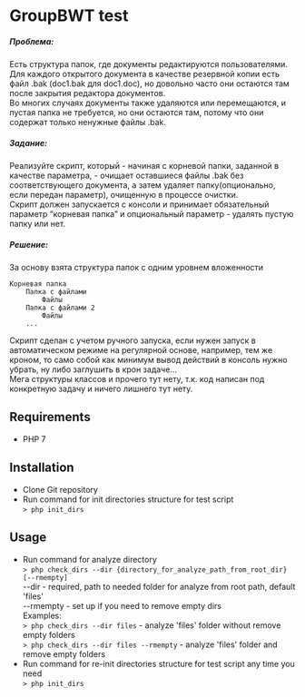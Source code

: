 # GroupBWT test

##### Проблема:
Есть структура папок, где документы редактируются пользователями.\
Для каждого открытого документа в качестве резервной копии есть файл .bak (doc1.bak для doc1.doc), но довольно часто они остаются там после закрытия редактора документов.\
Во многих случаях документы также удаляются или перемещаются, и пустая папка не требуется, но они остаются там, потому что они содержат только ненужные файлы .bak.

##### Задание:
Реализуйте скрипт, который - начиная с корневой папки, заданной в качестве параметра, - очищает оставшиеся файлы .bak без соответствующего документа, а затем удаляет папку(опционально, если передан параметр), очищенную в процессе очистки.\
Скрипт должен запускается с консоли и принимает обязательный параметр “корневая папка” и опциональный параметр - удалять пустую папку или нет.

##### Решение:
За основу взята структура папок с одним уровнем вложенности
```
Корневая папка
    Папка с файлами
        Файлы
    Папка с файлами 2
        Файлы
    ...
```
Скрипт сделан с учетом ручного запуска, если нужен запуск в автоматическом режиме на регулярной основе, например, тем же кроном, то само собой как минимум вывод действий в консоль нужно убрать, ну либо заглушить в крон задаче...\
Мега структуры классов и прочего тут нету, т.к. код написан под конкретную задачу и ничего лишнего тут нету.

## Requirements
* PHP 7

## Installation
* Clone Git repository
* Run command for init directories structure for test script\
` > php init_dirs `

## Usage
* Run command for analyze directory\
` > php check_dirs --dir {directory_for_analyze_path_from_root_dir} [--rmempty] `\
--dir - required, path to needed folder for analyze from root path, default 'files'\
--rmempty - set up if you need to remove empty dirs\
Examples:\
` > php check_dirs --dir files ` - analyze 'files' folder without remove empty folders\
` > php check_dirs --dir files --rmempty ` - analyze 'files' folder and remove empty folders
* Run command for re-init directories structure for test script any time you need\
` > php init_dirs `
